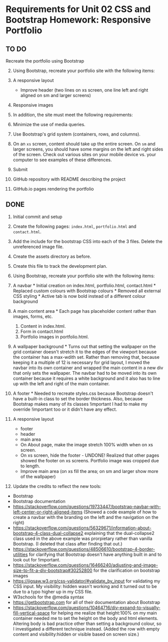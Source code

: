 # Requirements for Unit 02 CSS and Bootstrap Homework: Responsive Portfolio

## TO DO
Recreate the portfolio using Bootstrap

2. Using Bootstrap, recreate your portfolio site with the following items:
  5. A responsive layout
     * Improve header (two lines on xs screen, one line left and right aligned on sm and larger screens)
  6. Responsive images

3. In addition, the site must meet the following requirements:
  1. Minimize the use of media queries.
  2. Use Bootstrap's grid system (containers, rows, and columns).
  3. On an `xs` screen, content should take up the entire screen. On `sm` and larger screens, you should have some margins on the left and right sides of the screen. Check out various sites on your mobile device vs. your computer to see examples of these differences.


5. Submit
  1. GitHub repository with README describing the project
  2. GitHub.io pages rendering the portfolio

## DONE
1. Initial commit and setup
  1. Create the following pages: `index.html`, `portfolio.html` and `contact.html`. 
  2. Add the include for the bootstrap CSS into each of the 3 files. Delete the unreferenced image file. 
  3. Create the assets directory as before. 
  4. Create this file to track the development plan. 

2. Using Bootstrap, recreate your portfolio site with the following items:
  1. A navbar
    * Initial creation on index.html, portfolio.html, contact.html
    * Replaced custom colours with Bootstrap colours
    * Removed all external CSS styling
    * Active tab is now bold instead of a different colour background
  2. A main content area
    * Each page has placeholder content rather than images, forms, etc.
     1. Content in index.html.
     2. Form in contact.html
     3. Portfolio images in portfolio.html.
  3. A wallpaper background
    * Turns out that setting the wallpaper on the grid container doesn't stretch it to
      the edges of the viewport because the container has a max-wdith set. Rather than
      removing that, because keeping it a multiple of 12 is necessary for grid layout,
      I moved the navbar into its own container and wrapped the main content in a new 
      div that only sets the wallpaper. The navbar had to be moved into its own 
      container because it requires a white background and it also has to line up with 
      the left and right of the main container. 
  4. A footer
    * Needed to recreate styles.css because Bootstrap doesn't have a built-in class to set the border thickness. Also, because Bootstrap makes many of its classes !important I had to make my override !important too or it didn't have any effect. 
  5. A responsive layout
     * footer
     * header
     * main area
     * On About page, make the image stretch 100% width when on xs screen. 
     * On xs screen, hide the footer - UNDONE! Realized that other pages showed the footer on xs screens. Portfolio image was cropped due to length.
     * Improve main area (on xs fill the area; on sm and larger show more of the wallpaper)

4. Update the credits to reflect the new tools:
  * Bootstrap
  * Bootstrap documentation
  * https://stackoverflow.com/questions/19733447/bootstrap-navbar-with-left-center-or-right-aligned-items (Showed a code example of how to create a navbar with the branding on the left and the navigation on the right)
  * https://stackoverflow.com/questions/56329671/information-about-bootstrap-4-class-dual-collapse2 explaining that the dual-collapse2 class used in the above example was prorpietary rather than vanilla Bootstrap. (I deleted that class after finding that out.)
  * https://stackoverflow.com/questions/48506610/bootstrap-4-border-utilities for clarifying that Bootstrap doesn't have anything built in and to look out for !important. 
  * https://stackoverflow.com/questions/16466240/adjusting-and-image-size-to-fit-a-div-bootstrap#30252800 for the clarification on bootstrap images
  * https://jigsaw.w3.org/css-validator/#validate_by_input for validating my CSS input. My visibility: hidden wasn't working and it turned out to be due to a typo higher up in my CSS file. 
  * W3schools for the @media syntax
  * https://getbootstrap.com for all of their documentation about Bootstrap
  * https://stackoverflow.com/questions/10464716/div-expand-to-visually-fill-vertical-space for helping me realize that height:100% on my main container needed me to set the height on the body and html elements. Altering body is bad practice other than setting a background colour, so I investigated a different technique instead. (Added the row with empty content and visibility:hidden or visible based on screen size.)

